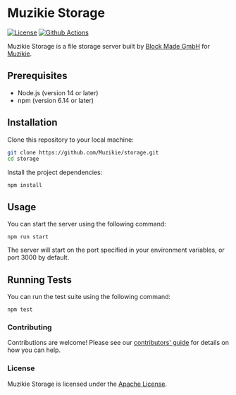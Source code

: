 # Muzikie Storage

[![License](https://img.shields.io/badge/license-Apache%202.0-blue.svg)](https://github.com/Muzikie/storage/blob/main/LICENSE)
[![Github Actions](https://github.com/Muzikie/storage/workflows/CI/badge.svg)](https://github.com/Muzikie/storage/actions)

Muzikie Storage is a file storage server built by [Block Made GmbH](https://blockmade.com) for [Muzikie](https://muzikie.com).

## Prerequisites

- Node.js (version 14 or later)
- npm (version 6.14 or later)

## Installation

Clone this repository to your local machine:

```sh
git clone https://github.com/Muzikie/storage.git
cd storage
```

Install the project dependencies:

```
npm install
```

## Usage

You can start the server using the following command:

```
npm run start
```

The server will start on the port specified in your environment variables, or port 3000 by default.

## Running Tests

You can run the test suite using the following command:

```
npm test
```

### Contributing

Contributions are welcome! Please see our [contributors' guide](https://github.com/Muzikie/storage/graphs/contributors) for details on how you can help.

### License

Muzikie Storage is licensed under the [Apache License](https://github.com/Muzikie/storage/blob/main/LICENSE).